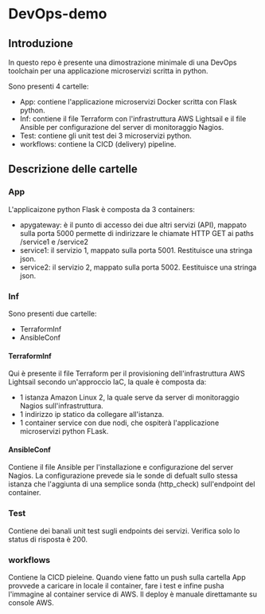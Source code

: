 # DevOps-demo

<h2> Introduzione </h2>
In questo repo è presente una dimostrazione minimale di una DevOps toolchain per una applicazione microservizi scritta in python.

Sono presenti 4 cartelle:

- App: contiene l'applicazione microservizi Docker scritta con Flask python.
- Inf: contiene il file Terraform con l'infrastruttura AWS Lightsail e il file Ansible per configurazione del server di monitoraggio Nagios.
- Test: contiene gli unit test dei 3 microservizi python.
- workflows: contiene la CICD (delivery) pipeline.

<h2> Descrizione delle cartelle </h2>

<h3> App </h3>
L'applicaizone python Flask è composta da 3 containers:

- apygateway: è il punto di accesso dei due altri servizi (API), mappato sulla porta 5000 permette di indirizzare le chiamate HTTP GET ai paths /service1 e /service2
- service1: il servizio 1, mappato sulla porta 5001. Restituisce una stringa json.
- service2: il servizio 2, mappato sulla porta 5002. Eestituisce una stringa json.

<h3> Inf </h3>
Sono presenti due cartelle:

- TerraformInf
- AnsibleConf


<h4> TerraformInf </h4>

Qui è presente il file Terraform per il provisioning dell'infrastruttura AWS Lightsail secondo un'approccio IaC, la quale è composta da:
- 1 istanza Amazon Linux 2, la quale serve da server di monitoraggio Nagios sull'infrastruttura.
- 1 indirizzo ip statico da collegare all'istanza.
- 1 container service con due nodi, che ospiterà l'applicazione microservizi python FLask.

<h4> AnsibleConf </h4>

Contiene il file Ansible per l'installazione e configurazione del server Nagios.
La configurazione prevede sia le sonde di defualt sullo stessa istanza che l'aggiunta di una semplice sonda (http_check) sull'endpoint del container.

<h3> Test </h3>
Contiene dei banali unit test sugli endpoints dei servizi. Verifica solo lo status di risposta è 200.

<h3> workflows </h3>

Contiene la CICD pieleine. Quando viene fatto un push sulla cartella App provvede a caricare in locale il container, fare i test e infine pusha l'immagine al container service di AWS.
Il deploy è manuale direttamante su console AWS.






  
